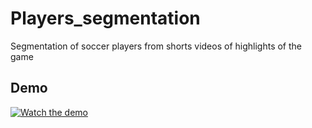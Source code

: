 # Players_segmentation
Segmentation of soccer players from shorts videos of highlights of the game


## Demo

[![Watch the demo](assets/preview.gif)](video/ligapro_2025_SAM.mp4)
